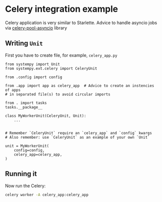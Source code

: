 # Celery integration example

Celery application is very similar to Starlette. Advice to handle asyncio jobs
via [celery-pool-asyncio](https://pypi.org/project/celery-pool-asyncio/)
library

## Writing `Unit`

First you have to create file, for example, `celery_app.py`

```
from systempy import Unit
from systempy.ext.celery import CeleryUnit

from .config import config

from .app import app as celery_app  # Advice to create an instencies of apps
# in separated file(s) to avoid circular imports

from . import tasks
tasks.__package__

class MyWorkerUnit(CeleryUnit, Unit):
    ...


# Remember `CeleryUnit` require an `celery_app` and `config` kwargs
# Also remember: use `CeleryUnit` as an example of your own `Unit`

unit = MyWorkerUnit(
    config=config,
    celery_app=celery_app,
)
```

## Running it

Now run the Celery:

```sh
celery worker -A celery_app:celery_app
```
